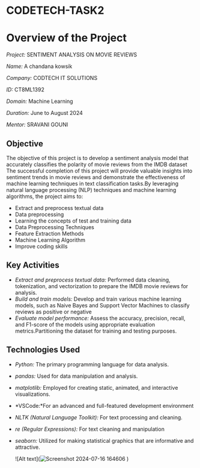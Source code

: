 # CODETECH-TASK2

# Overview of the Project

*Project:* SENTIMENT ANALYSIS ON MOVIE REVIEWS

*Name:* A chandana kowsik

*Company:* CODTECH IT SOLUTIONS  

*ID:* CT8ML1392  

*Domain:* Machine Learning 

*Duration:* June to August 2024

*Mentor:* SRAVANI GOUNI  

## Objective

The objective of this project is to develop a sentiment analysis model that accurately classifies the polarity of movie reviews from the IMDB dataset The successful completion of this project will provide valuable insights into sentiment trends in movie reviews and demonstrate the effectiveness of  machine learning techniques in text classification tasks.By leveraging natural language processing (NLP) techniques and machine learning algorithms, the project aims to:


- Extract and preprocess textual data
- Data preprocessing  
- Learning the concepts of test and training data  
- Data Preprocessing Techniques 
- Feature Extraction Methods 
- Machine Learning Algorithm  
- Improve coding skills

## Key Activities

- *Extract and preprocess textual data:* Performed data cleaning, tokenization, and vectorization to prepare the IMDB movie reviews for analysis.
- *Build and train models:* Develop and train various machine learning models, such as Naive Bayes and Support Vector Machines to classify reviews as positive or 
      negative
- *Evaluate model performance:* Assess the accuracy, precision, recall, and F1-score of the models using appropriate evaluation metrics.Partitioning the dataset 
      for training and testing purposes.

## Technologies Used

- *Python:* The primary programming language for data analysis.
- *pandas:* Used for data manipulation and analysis.
- *matplotlib:* Employed for creating static, animated, and interactive visualizations.
- *VSCode:*For an advanced and full-featured development environment
- *NLTK (Natural Language Toolkit):* For text processing and cleaning.
- *re (Regular Expressions):* For text cleaning and manipulation
- *seaborn:* Utilized for making statistical graphics that are informative and attractive.




  ![Alt text](![Screenshot 2024-07-16 164606](https://github.com/user-attachments/assets/5958f1d1-7b39-420c-9fb2-034962988970)
)


